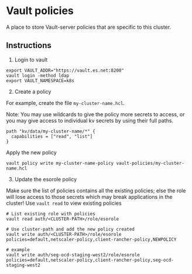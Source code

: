 # Vault policies

A place to store Vault-server policies that are specific to this cluster.

## Instructions

1) Login to vault

```shell
export VAULT_ADDR="https://vault.es.net:8200"
vault login -method ldap
export VAULT_NAMESPACE=k8s
```

2) Create a policy

For example, create the file `my-cluster-name.hcl`.

Note: You may use wildcards to give the policy more secrets to access, or you may give access to individual kv secrets by using their full paths.

```hcl
path "kv/data/my-cluster-name/*" {
  capabilities = ["read", "list"]
}
```

Apply the new policy

```shell
vault policy write my-cluster-name-policy vault-policies/my-cluster-name.hcl
```

3) Update the esorole policy

Make sure the list of policies contains all the existing policies; else the role will lose access to those secrets which may break applications in the cluster! Use `vault read` to view existing policies

```shell
# List existing role with policies
vault read auth/<CLUSTER-PATH>/role/esorole

# Use cluster-path and add the new policy created
vault write auth/<CLUSTER-PATH>/role/esorole policies=default,netscaler-policy,client-rancher-policy,NEWPOLICY

# example
vault write auth/seg-ocd-staging-west2/role/esorole policies=default,netscaler-policy,client-rancher-policy,seg-ocd-staging-west2
```
